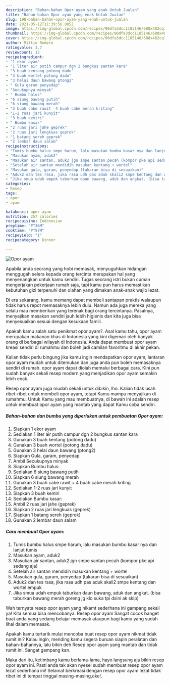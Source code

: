 ```yaml
---
description: "Bahan-bahan Opor ayam yang enak Untuk Jualan"
title: "Bahan-bahan Opor ayam yang enak Untuk Jualan"
slug: 198-bahan-bahan-opor-ayam-yang-enak-untuk-jualan
date: 2021-05-12T11:39:56.805Z
image: https://img-global.cpcdn.com/recipes/90dfa3dcc1185146/680x482cq70/opor-ayam-foto-resep-utama.jpg
thumbnail: https://img-global.cpcdn.com/recipes/90dfa3dcc1185146/680x482cq70/opor-ayam-foto-resep-utama.jpg
cover: https://img-global.cpcdn.com/recipes/90dfa3dcc1185146/680x482cq70/opor-ayam-foto-resep-utama.jpg
author: Mittie Romero
ratingvalue: 3.7
reviewcount: 13
recipeingredient:
- "1 ekor ayam"
- "1 liter air putih campur dgn 2 bungkus santan kara"
- "3 buah kentang potong dadu"
- "3 buah wortel potong dadu"
- "3 helai daun bawang ptong2"
- " Gula garam penyedap"
- "Secukupnya minyak"
- " Bumbu halus"
- "6 siung bawang putih"
- "6 siung bawang merah"
- "3 buah cabe rawit  4 buah cabe merah kriting"
- "1-2 ruas jari kunyit"
- "3 buah kemiri"
- " Bumbu kasar"
- "2 ruas jari jahe geprek"
- "2 ruas jari lengkuas geprek"
- "1 batang sereh geprek"
- "2 lembar daun salam"
recipeinstructions:
- "Tumis bumbu halus smpe harum, lalu masukan bumbu kasar nya dan lanjut tumis"
- "Masukan ayam, aduk2"
- "Masukan air santan, aduk2 jgn smpe santan pecah (kompor pke api sedang aja)"
- "Setelah air santan mendidih masukan kentang + wortel"
- "Masukan gula, garam, penyedap (takaran bisa di sesuaikan)"
- "Aduk2 dan tes rasa, jika rasa udh pas aduk skali2 smpe kentang dan wortel empuk"
- "Jika smua udah empuk taburkan daun bawang, aduk dan angkat. (bisa taburkan bawang merah goreng jg klo suka tpi dsini ak skip)"
categories:
- Resep
tags:
- opor
- ayam

katakunci: opor ayam 
nutrition: 257 calories
recipecuisine: Indonesian
preptime: "PT36M"
cooktime: "PT57M"
recipeyield: "1"
recipecategory: Dinner

---
```



![Opor ayam](https://img-global.cpcdn.com/recipes/90dfa3dcc1185146/680x482cq70/opor-ayam-foto-resep-utama.jpg)

Apabila anda seorang yang hobi memasak, menyuguhkan hidangan menggugah selera kepada orang tercinta merupakan hal yang menyenangkan untuk kamu sendiri. Tugas seorang istri bukan cuman mengerjakan pekerjaan rumah saja, tapi kamu pun harus memastikan kebutuhan gizi terpenuhi dan olahan yang dimakan anak-anak wajib lezat.

Di era  sekarang, kamu memang dapat membeli santapan praktis walaupun tidak harus repot memasaknya lebih dulu. Namun ada juga mereka yang selalu mau memberikan yang terenak bagi orang tercintanya. Pasalnya, menyajikan masakan sendiri jauh lebih higienis dan kita juga bisa menyesuaikan sesuai dengan kesukaan famili. 



Apakah kamu salah satu penikmat opor ayam?. Asal kamu tahu, opor ayam merupakan makanan khas di Indonesia yang kini digemari oleh banyak orang di berbagai wilayah di Indonesia. Anda dapat membuat opor ayam kreasi sendiri di rumahmu dan boleh jadi camilan favoritmu di akhir pekan.

Kalian tidak perlu bingung jika kamu ingin mendapatkan opor ayam, lantaran opor ayam mudah untuk ditemukan dan juga anda pun boleh memasaknya sendiri di rumah. opor ayam dapat diolah memalui berbagai cara. Kini pun sudah banyak sekali resep modern yang menjadikan opor ayam semakin lebih enak.

Resep opor ayam juga mudah sekali untuk dibikin, lho. Kalian tidak usah ribet-ribet untuk membeli opor ayam, tetapi Kamu mampu menyajikan di rumahmu. Untuk Kamu yang mau membuatnya, di bawah ini adalah resep untuk membuat opor ayam yang mantab yang dapat Kamu coba sendiri.

<!--inarticleads1-->

##### Bahan-bahan dan bumbu yang diperlukan untuk pembuatan Opor ayam:

1. Siapkan 1 ekor ayam
1. Sediakan 1 liter air putih campur dgn 2 bungkus santan kara
1. Gunakan 3 buah kentang (potong dadu)
1. Gunakan 3 buah wortel (potong dadu)
1. Gunakan 3 helai daun bawang (ptong2)
1. Siapkan  Gula, garam, penyedap
1. Ambil Secukupnya minyak
1. Siapkan  Bumbu halus:
1. Sediakan 6 siung bawang putih
1. Siapkan 6 siung bawang merah
1. Gunakan 3 buah cabe rawit + 4 buah cabe merah kriting
1. Sediakan 1-2 ruas jari kunyit
1. Siapkan 3 buah kemiri
1. Sediakan  Bumbu kasar:
1. Ambil 2 ruas jari jahe (geprek)
1. Siapkan 2 ruas jari lengkuas (geprek)
1. Siapkan 1 batang sereh (geprek)
1. Gunakan 2 lembar daun salam




<!--inarticleads2-->

##### Cara membuat Opor ayam:

1. Tumis bumbu halus smpe harum, lalu masukan bumbu kasar nya dan lanjut tumis
1. Masukan ayam, aduk2
1. Masukan air santan, aduk2 jgn smpe santan pecah (kompor pke api sedang aja)
1. Setelah air santan mendidih masukan kentang + wortel
1. Masukan gula, garam, penyedap (takaran bisa di sesuaikan)
1. Aduk2 dan tes rasa, jika rasa udh pas aduk skali2 smpe kentang dan wortel empuk
1. Jika smua udah empuk taburkan daun bawang, aduk dan angkat. (bisa taburkan bawang merah goreng jg klo suka tpi dsini ak skip)




Wah ternyata resep opor ayam yang nikamt sederhana ini gampang sekali ya! Kita semua bisa mencobanya. Resep opor ayam Sangat cocok banget buat anda yang sedang belajar memasak ataupun bagi kamu yang sudah lihai dalam memasak.

Apakah kamu tertarik mulai mencoba buat resep opor ayam nikmat tidak rumit ini? Kalau ingin, mending kamu segera buruan siapin peralatan dan bahan-bahannya, lalu bikin deh Resep opor ayam yang mantab dan tidak rumit ini. Sangat gampang kan. 

Maka dari itu, ketimbang kamu berlama-lama, hayo langsung aja bikin resep opor ayam ini. Pasti anda tak akan nyesel sudah membuat resep opor ayam lezat sederhana ini! Selamat berkreasi dengan resep opor ayam lezat tidak ribet ini di tempat tinggal masing-masing,oke!.

